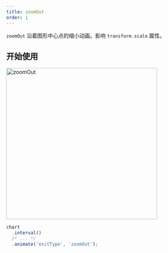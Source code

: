 ```yaml
---
title: zoomOut
order: 1
---
```


`zoomOut` 沿着图形中心点的缩小动画。影响 `transform.scale` 属性。

## 开始使用

<img alt="zoomOut" src="https://gw.alipayobjects.com/mdn/rms_f5c722/afts/img/A*PZ2gTrkV29YAAAAAAAAAAABkARQnAQ" width="400" />

```ts
chart
  .interval()
  /* ... */
  .animate('exitType', 'zoomOut');
```
